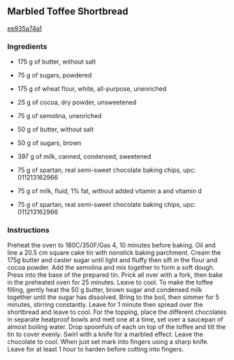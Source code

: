 ## Marbled Toffee Shortbread

[ee935a74a1](http://www.food.com/recipe/marbled-toffee-shortbread-432715)

### Ingredients

 - 175 g of butter, without salt

 - 75 g of sugars, powdered

 - 175 g of wheat flour, white, all-purpose, unenriched

 - 25 g of cocoa, dry powder, unsweetened

 - 75 g of semolina, unenriched

 - 50 g of butter, without salt

 - 50 g of sugars, brown

 - 397 g of milk, canned, condensed, sweetened

 - 75 g of spartan, real semi-sweet chocolate baking chips, upc: 011213162966

 - 75 g of milk, fluid, 1% fat, without added vitamin a and vitamin d

 - 75 g of spartan, real semi-sweet chocolate baking chips, upc: 011213162966

### Instructions

Preheat the oven to 180C/350F/Gas 4, 10 minutes before baking. Oil and line a 20.5 cm square cake tin with nonstick baking parchment. Cream the 175g butter and caster sugar until light and fluffy then sift in the flour and cocoa powder. Add the semolina and mix together to form a soft dough. Press into the base of the prepared tin. Prick all over with a fork, then bake in the preheated oven for 25 minutes. Leave to cool. To make the toffee filling, gently heat the 50 g butter, brown sugar and condensed milk together until the sugar has dissolved. Bring to the boil, then simmer for 5 minutes, stirring constantly. Leave for 1 minute then spread over the shortbread and leave to cool. For the topping, place the different chocolates in separate heatproof bowls and melt one at a time, set over a saucepan of almost boiling water. Drop spoonfuls of each on top of the toffee and tilt the tin to cover evenly. Swirl with a knife for a marbled effect. Leave the chocolate to cool. When just set mark into fingers using a sharp knife. Leave for at least 1 hour to harden before cutting into fingers.